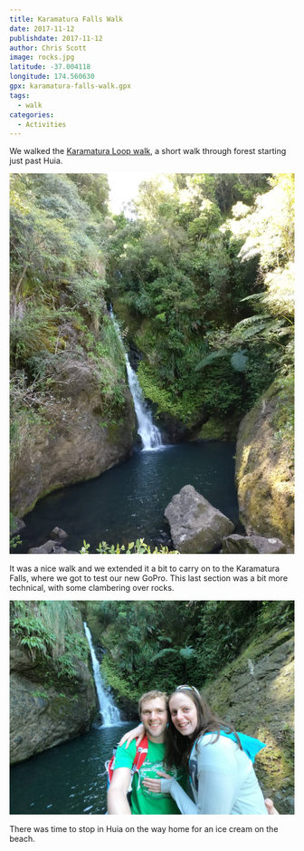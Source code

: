 ```yaml
---
title: Karamatura Falls Walk
date: 2017-11-12
publishdate: 2017-11-12
author: Chris Scott
image: rocks.jpg
latitude: -37.004118
longitude: 174.560630
gpx: karamatura-falls-walk.gpx
tags:
  - walk
categories:
  - Activities
---
```


We walked the [Karamatura Loop walk](http://regionalparks.aucklandcouncil.govt.nz/huia/track/Karamatura%20Loop%20Walk), a short walk through forest starting just past Huia.

![Karamatura Falls](karamatura-falls.jpg)

It was a nice walk and we extended it a bit to carry on to the Karamatura Falls, where we got to test our new GoPro.
This last section was a bit more technical, with some clambering over rocks.

![Karamatura Falls](infront-of-falls.jpg)

There was time to stop in Huia on the way home for an ice cream on the beach.
